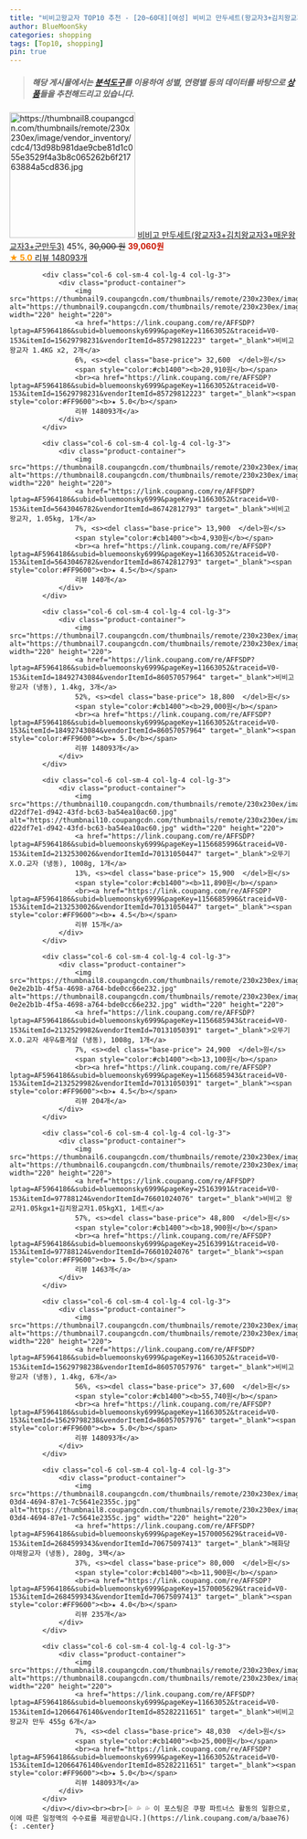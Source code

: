 ```yaml
---
title: "비비고왕교자 TOP10 추천 - [20~60대][여성] 비비고 만두세트(왕교자3+김치왕교자3+매운왕교자3+군만두3)"
author: BlueMoonSky
categories: shopping
tags: [Top10, shopping]
pin: true
---
```


> ##### 해당 게시물에서는 [**분석도구**](https://itemscout.io/)를 이용하여 **성별**, **연령별** 등의 데이터를 바탕으로 [**상품**](https://link.coupang.com/a/baae76)들을 추천해드리고 있습니다.
<div class="container"><div class="row">
            <div class="col-6 col-sm-4 col-lg-4 col-lg-3">
                <div class="product-container">
                    <img src="https://thumbnail8.coupangcdn.com/thumbnails/remote/230x230ex/image/vendor_inventory/cdc4/13d98b981dae9cbe81d1c055e3529f4a3b8c065262b6f21763884a5cd836.jpg" alt="https://thumbnail8.coupangcdn.com/thumbnails/remote/230x230ex/image/vendor_inventory/cdc4/13d98b981dae9cbe81d1c055e3529f4a3b8c065262b6f21763884a5cd836.jpg" width="220" height="220">
                    <a href="https://link.coupang.com/re/AFFSDP?lptag=AF5964186&subid=bluemoonsky6999&pageKey=7619100110&traceid=V0-153&itemId=20196048384&vendorItemId=84850061371" target="_blank">비비고 만두세트(왕교자3+김치왕교자3+매운왕교자3+군만두3)</a>
                    45%, <s><del class="base-price"> 30,000  </del>원</s> 
                    <span style="color:#cb1400"><b>39,060원</b></span>
                    <br><a href="https://link.coupang.com/re/AFFSDP?lptag=AF5964186&subid=bluemoonsky6999&pageKey=7619100110&traceid=V0-153&itemId=20196048384&vendorItemId=84850061371" target="_blank"><span style="color:#FF9600"><b>★ 5.0</b></span>
                    리뷰 148093개</a>
                </div>
            </div>
            
            <div class="col-6 col-sm-4 col-lg-4 col-lg-3">
                <div class="product-container">
                    <img src="https://thumbnail9.coupangcdn.com/thumbnails/remote/230x230ex/image/vendor_inventory/f0f1/748972d68b1c349ef20f39a0e483f17c3f9ba47270c8e537735503cba002.jpg" alt="https://thumbnail9.coupangcdn.com/thumbnails/remote/230x230ex/image/vendor_inventory/f0f1/748972d68b1c349ef20f39a0e483f17c3f9ba47270c8e537735503cba002.jpg" width="220" height="220">
                    <a href="https://link.coupang.com/re/AFFSDP?lptag=AF5964186&subid=bluemoonsky6999&pageKey=11663052&traceid=V0-153&itemId=15629798231&vendorItemId=85729812223" target="_blank">비비고 왕교자 1.4KG x2, 2개</a>
                    6%, <s><del class="base-price"> 32,600  </del>원</s> 
                    <span style="color:#cb1400"><b>20,910원</b></span>
                    <br><a href="https://link.coupang.com/re/AFFSDP?lptag=AF5964186&subid=bluemoonsky6999&pageKey=11663052&traceid=V0-153&itemId=15629798231&vendorItemId=85729812223" target="_blank"><span style="color:#FF9600"><b>★ 5.0</b></span>
                    리뷰 148093개</a>
                </div>
            </div>
            
            <div class="col-6 col-sm-4 col-lg-4 col-lg-3">
                <div class="product-container">
                    <img src="https://thumbnail8.coupangcdn.com/thumbnails/remote/230x230ex/image/vendor_inventory/174e/437b0a0bc408d414ea0d1e394ba5b630698517b0b35f9b5e327e2c6c51ed.jpg" alt="https://thumbnail8.coupangcdn.com/thumbnails/remote/230x230ex/image/vendor_inventory/174e/437b0a0bc408d414ea0d1e394ba5b630698517b0b35f9b5e327e2c6c51ed.jpg" width="220" height="220">
                    <a href="https://link.coupang.com/re/AFFSDP?lptag=AF5964186&subid=bluemoonsky6999&pageKey=11663052&traceid=V0-153&itemId=5643046782&vendorItemId=86742812793" target="_blank">비비고 왕교자, 1.05kg, 1개</a>
                    7%, <s><del class="base-price"> 13,900  </del>원</s> 
                    <span style="color:#cb1400"><b>4,930원</b></span>
                    <br><a href="https://link.coupang.com/re/AFFSDP?lptag=AF5964186&subid=bluemoonsky6999&pageKey=11663052&traceid=V0-153&itemId=5643046782&vendorItemId=86742812793" target="_blank"><span style="color:#FF9600"><b>★ 4.5</b></span>
                    리뷰 140개</a>
                </div>
            </div>
            
            <div class="col-6 col-sm-4 col-lg-4 col-lg-3">
                <div class="product-container">
                    <img src="https://thumbnail7.coupangcdn.com/thumbnails/remote/230x230ex/image/vendor_inventory/f811/1ad379a04ef8ea4807386a2ec3b7fc7f981ffec3b9b5157735fecaa2942b.jpg" alt="https://thumbnail7.coupangcdn.com/thumbnails/remote/230x230ex/image/vendor_inventory/f811/1ad379a04ef8ea4807386a2ec3b7fc7f981ffec3b9b5157735fecaa2942b.jpg" width="220" height="220">
                    <a href="https://link.coupang.com/re/AFFSDP?lptag=AF5964186&subid=bluemoonsky6999&pageKey=11663052&traceid=V0-153&itemId=18492743084&vendorItemId=86057057964" target="_blank">비비고 왕교자 (냉동), 1.4kg, 3개</a>
                    52%, <s><del class="base-price"> 18,800  </del>원</s> 
                    <span style="color:#cb1400"><b>29,000원</b></span>
                    <br><a href="https://link.coupang.com/re/AFFSDP?lptag=AF5964186&subid=bluemoonsky6999&pageKey=11663052&traceid=V0-153&itemId=18492743084&vendorItemId=86057057964" target="_blank"><span style="color:#FF9600"><b>★ 5.0</b></span>
                    리뷰 148093개</a>
                </div>
            </div>
            
            <div class="col-6 col-sm-4 col-lg-4 col-lg-3">
                <div class="product-container">
                    <img src="https://thumbnail10.coupangcdn.com/thumbnails/remote/230x230ex/image/retail/images/4023099952064378-d22df7e1-d942-43fd-bc63-ba54ea10ac60.jpg" alt="https://thumbnail10.coupangcdn.com/thumbnails/remote/230x230ex/image/retail/images/4023099952064378-d22df7e1-d942-43fd-bc63-ba54ea10ac60.jpg" width="220" height="220">
                    <a href="https://link.coupang.com/re/AFFSDP?lptag=AF5964186&subid=bluemoonsky6999&pageKey=1156685996&traceid=V0-153&itemId=2132530026&vendorItemId=70131050447" target="_blank">오뚜기 X.O.교자 (냉동), 1008g, 1개</a>
                    13%, <s><del class="base-price"> 15,900  </del>원</s> 
                    <span style="color:#cb1400"><b>11,890원</b></span>
                    <br><a href="https://link.coupang.com/re/AFFSDP?lptag=AF5964186&subid=bluemoonsky6999&pageKey=1156685996&traceid=V0-153&itemId=2132530026&vendorItemId=70131050447" target="_blank"><span style="color:#FF9600"><b>★ 4.5</b></span>
                    리뷰 15개</a>
                </div>
            </div>
            
            <div class="col-6 col-sm-4 col-lg-4 col-lg-3">
                <div class="product-container">
                    <img src="https://thumbnail8.coupangcdn.com/thumbnails/remote/230x230ex/image/retail/images/4025589156550293-0e2e2b1b-4f5a-4698-a764-bde0cc66e232.jpg" alt="https://thumbnail8.coupangcdn.com/thumbnails/remote/230x230ex/image/retail/images/4025589156550293-0e2e2b1b-4f5a-4698-a764-bde0cc66e232.jpg" width="220" height="220">
                    <a href="https://link.coupang.com/re/AFFSDP?lptag=AF5964186&subid=bluemoonsky6999&pageKey=1156685943&traceid=V0-153&itemId=2132529982&vendorItemId=70131050391" target="_blank">오뚜기 X.O.교자 새우&홍게살 (냉동), 1008g, 1개</a>
                    7%, <s><del class="base-price"> 24,900  </del>원</s> 
                    <span style="color:#cb1400"><b>13,100원</b></span>
                    <br><a href="https://link.coupang.com/re/AFFSDP?lptag=AF5964186&subid=bluemoonsky6999&pageKey=1156685943&traceid=V0-153&itemId=2132529982&vendorItemId=70131050391" target="_blank"><span style="color:#FF9600"><b>★ 4.5</b></span>
                    리뷰 204개</a>
                </div>
            </div>
            
            <div class="col-6 col-sm-4 col-lg-4 col-lg-3">
                <div class="product-container">
                    <img src="https://thumbnail6.coupangcdn.com/thumbnails/remote/230x230ex/image/vendor_inventory/69b3/d6df3cf3d138813992cd0ebf3bcfcb0230b31661dd8815ec9d68b2943e2c.png" alt="https://thumbnail6.coupangcdn.com/thumbnails/remote/230x230ex/image/vendor_inventory/69b3/d6df3cf3d138813992cd0ebf3bcfcb0230b31661dd8815ec9d68b2943e2c.png" width="220" height="220">
                    <a href="https://link.coupang.com/re/AFFSDP?lptag=AF5964186&subid=bluemoonsky6999&pageKey=25163991&traceid=V0-153&itemId=97788124&vendorItemId=76601024076" target="_blank">비비고 왕교자1.05kgx1+김치왕교자1.05kgX1, 1세트</a>
                    57%, <s><del class="base-price"> 48,800  </del>원</s> 
                    <span style="color:#cb1400"><b>18,900원</b></span>
                    <br><a href="https://link.coupang.com/re/AFFSDP?lptag=AF5964186&subid=bluemoonsky6999&pageKey=25163991&traceid=V0-153&itemId=97788124&vendorItemId=76601024076" target="_blank"><span style="color:#FF9600"><b>★ 5.0</b></span>
                    리뷰 1463개</a>
                </div>
            </div>
            
            <div class="col-6 col-sm-4 col-lg-4 col-lg-3">
                <div class="product-container">
                    <img src="https://thumbnail7.coupangcdn.com/thumbnails/remote/230x230ex/image/vendor_inventory/f811/1ad379a04ef8ea4807386a2ec3b7fc7f981ffec3b9b5157735fecaa2942b.jpg" alt="https://thumbnail7.coupangcdn.com/thumbnails/remote/230x230ex/image/vendor_inventory/f811/1ad379a04ef8ea4807386a2ec3b7fc7f981ffec3b9b5157735fecaa2942b.jpg" width="220" height="220">
                    <a href="https://link.coupang.com/re/AFFSDP?lptag=AF5964186&subid=bluemoonsky6999&pageKey=11663052&traceid=V0-153&itemId=15629798238&vendorItemId=86057057976" target="_blank">비비고 왕교자 (냉동), 1.4kg, 6개</a>
                    56%, <s><del class="base-price"> 37,600  </del>원</s> 
                    <span style="color:#cb1400"><b>55,740원</b></span>
                    <br><a href="https://link.coupang.com/re/AFFSDP?lptag=AF5964186&subid=bluemoonsky6999&pageKey=11663052&traceid=V0-153&itemId=15629798238&vendorItemId=86057057976" target="_blank"><span style="color:#FF9600"><b>★ 5.0</b></span>
                    리뷰 148093개</a>
                </div>
            </div>
            
            <div class="col-6 col-sm-4 col-lg-4 col-lg-3">
                <div class="product-container">
                    <img src="https://thumbnail8.coupangcdn.com/thumbnails/remote/230x230ex/image/retail/images/2020/05/12/10/7/8f273b7b-03d4-4694-87e1-7c5641e2355c.jpg" alt="https://thumbnail8.coupangcdn.com/thumbnails/remote/230x230ex/image/retail/images/2020/05/12/10/7/8f273b7b-03d4-4694-87e1-7c5641e2355c.jpg" width="220" height="220">
                    <a href="https://link.coupang.com/re/AFFSDP?lptag=AF5964186&subid=bluemoonsky6999&pageKey=1570005629&traceid=V0-153&itemId=2684599343&vendorItemId=70675097413" target="_blank">해화당 야채왕교자 (냉동), 280g, 3팩</a>
                    37%, <s><del class="base-price"> 80,000  </del>원</s> 
                    <span style="color:#cb1400"><b>11,900원</b></span>
                    <br><a href="https://link.coupang.com/re/AFFSDP?lptag=AF5964186&subid=bluemoonsky6999&pageKey=1570005629&traceid=V0-153&itemId=2684599343&vendorItemId=70675097413" target="_blank"><span style="color:#FF9600"><b>★ 4.0</b></span>
                    리뷰 235개</a>
                </div>
            </div>
            
            <div class="col-6 col-sm-4 col-lg-4 col-lg-3">
                <div class="product-container">
                    <img src="https://thumbnail8.coupangcdn.com/thumbnails/remote/230x230ex/image/vendor_inventory/15f8/c91cacabbd0efcca2702a00db710c94f409637807edc6bc531aeb44bfb85.jpg" alt="https://thumbnail8.coupangcdn.com/thumbnails/remote/230x230ex/image/vendor_inventory/15f8/c91cacabbd0efcca2702a00db710c94f409637807edc6bc531aeb44bfb85.jpg" width="220" height="220">
                    <a href="https://link.coupang.com/re/AFFSDP?lptag=AF5964186&subid=bluemoonsky6999&pageKey=11663052&traceid=V0-153&itemId=12066476140&vendorItemId=85282211651" target="_blank">비비고 왕교자 만두 455g 6개</a>
                    7%, <s><del class="base-price"> 48,030  </del>원</s> 
                    <span style="color:#cb1400"><b>25,000원</b></span>
                    <br><a href="https://link.coupang.com/re/AFFSDP?lptag=AF5964186&subid=bluemoonsky6999&pageKey=11663052&traceid=V0-153&itemId=12066476140&vendorItemId=85282211651" target="_blank"><span style="color:#FF9600"><b>★ 5.0</b></span>
                    리뷰 148093개</a>
                </div>
            </div>
            </div></div><br><br>[💦 💦 💦 이 포스팅은 쿠팡 파트너스 활동의 일환으로, 이에 따른 일정액의 수수료를 제공받습니다.](https://link.coupang.com/a/baae76){: .center}